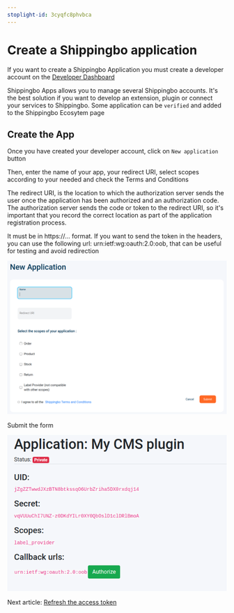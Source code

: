 ```yaml
---
stoplight-id: 3cyqfc8phvbca
---
```


# Create a Shippingbo application

If you want to create a Shippingbo Application you must create a developer account on the [Developer Dashboard](https://dev.shippingbo.com)

Shippingbo Apps allows you to manage several Shippingbo accounts. It's the best solution if you want to develop an extension, plugin or connect your services to Shippingbo. Some application can be `verified` and added to the Shippingbo Ecosytem page

## Create the App

Once you have created your developer account, click on `New application` button

Then, enter the name of your app, your redirect URI, select scopes according to your needed and check the Terms and Conditions

The redirect URI, is the location to which the authorization server sends the user once the application has been authorized and an authorization code. The authorization server sends the code or token to the redirect URI, so it's important that you record the correct location as part of the application registration process.

It must be in https://... format. If you want to send the token in the headers, you can use the following url: urn:ietf:wg:oauth:2.0:oob, that can be useful for testing and avoid redirection

![image.png](../../../assets/images/image-3.png)

Submit the form

![image.png](../../../assets/images/image-4.png)

Next article: [Refresh the access token](https://developer.shippingbo.com/docs/api/eq2qnbmjnwg4y-authentication-with-oauth)
